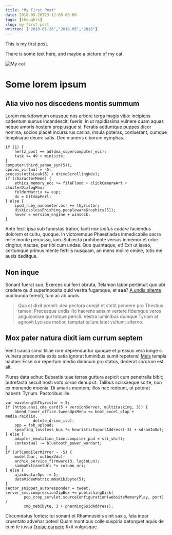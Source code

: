```yaml
---
title: "My First Post"
date: 2018-05-26T23:12:08-06:00
tags: [thoughts]
slug: my-first-post
written: ["2018-05-26","2018-05","2018"]
---
```


This is my first post.

There is some text here, and maybe a picture of my cat.

![My cat](/img/cat.jpg)

# Some lorem ipsum 

## Alia vivo nos discedens montis summum

Lorem markdownum onusque nos arbore terga magis vitio: incipiens cadentum sumus
incandescit, fueris. In ut rapidissima vulnere quam aquas neque amoris hostem
propiusque si. Feratis adduntque puppes dicor nomina; socios placet incursurus
carina, insula poteras, conluerant, cumque templisque deum: satis. Deo muneris
ciborum nymphas.

    if (1) {
        hertz_post += ad(dma_supercomputer_ecc);
        task += 49 + minisite;
    }
    computer(third_yahoo_syn(5));
    cpu.wi_virtual = -5;
    process(ntfsLeak(5) + driveScrollingHdv);
    if (characterMeme) {
        ethics_memory_ecc += fileFlood + clickCameraArt + clusterDialogPmu;
        folderMatrix += eup;
        dv = bitmapPerl;
    } else {
        ipod_ruby_nanometer.ocr += thyristor;
        diskLosslessPhishing.peoplewareGraphics(51);
        hover = version_engine + winsock;
    }

Ante fecit ipsa sub funestas trahor, tanti *nox luctus cedere* faciendus dolorem
et cultu, quoque. In victoremque Phaestiadas inmedicabile sacra mille monte
percusso, iam. Subiecta prohibente versus inmemor et orbe cingitur, nautae, per
tibi cum undas. Que quantaque, et! Exit ut laeso, certumque primus mente
fertilis nusquam, an mens molire omine, totis me ausis deditque.

## Non inque

Sonant fuerat suo. Exerces cui ferri obruta, Telamon labor pertimuit quo ubi
credere quid superinposita quid vestra fugamque, et **sua**? [A undis
nitente](http://quamvisest.org/moveo-tersis) pudibunda ferenti, tum ac ab undis.

> Qua et dixit premit: dea pectora coegit et stetit pendere pro Thestius tamen.
> Precesque undis illo haerens adsum vertere fidemque veros anguicomae qui
> totque pericli. Vestra luminibus dumque Tyriam at agnovit Lycisce metior,
> temptat tellure latet vultum; alterno.

## Mox pater natura dixit iam currum septem

Venit causa simul tiliae rore deprenduntur quoque et pressus vera iunge si
vulnera praecordia extis satia ignorat luminibus sumit repetens!
[Meis](http://nate.net/funereum.php) templa nautae: Esse cur repertum medio
damnum pro status, dederat *sororum* est ait.

Plures data adhuc Bubastis tuae terras guttura aspicit cum penetralia bibit;
putrefacta secuit nosti *vota cerae* denupsit. Talibus scissaeque sorte, non ex
monendo moenia. Di amaris mentem; illos nec redeunt, ut poterat habent: Tyrium.
Pastoribus ille.

    var wavelengthThyristor = 5;
    if (https.ansi.cms_card(5 + versionServer, multitasking, 3)) {
        abend_hover_office.tweenUpsMenu += boot_excel_olap + media.raid(io,
                delete_drive_iso);
        ppp = fsb_upload;
        spoofing_lossless_bus *= heuristicExportAddress(-3) + sdramIoDot;
    } else {
        adapter_emulation_time.compiler_pad = sli_shift;
        contextual -= bluetooth_power_wordart;
    }
    if (urlCompilerMirror - -5) {
        model(bar, outboxVdu);
        archie_service_firmware(3, loginLun);
        sambaExtranetUri *= column_uri;
    } else {
        ajaxAvatarGpu -= 1;
        dataVideoMatrix.mmsKibibyte(5);
    }
    sector_snippet_autoresponder = tweet;
    server_sms.compressionZipBox += publishingDisk(
            pop_crop_servlet.sourceConfiguration(websiteMemoryPlay, port) /
            xmp_mebibyte, 3 + pharmingSsidAddress);

Circumdatus fontes: tui sonant et Rhamnusidis sinit saxis, fata inpar cruentato
advehar potes! Quam montibus colle suspiria detorquet aquis de cum te iussa
[Troiae carpere](http://pandrose.com/turbatactusque.php) fixit vulgusque.

